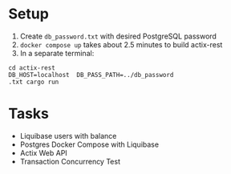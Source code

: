 # Setup
1. Create `db_password.txt` with desired PostgreSQL password
2. `docker compose up` takes about 2.5 minutes to build actix-rest
3. In a separate terminal:
```
cd actix-rest
DB_HOST=localhost  DB_PASS_PATH=../db_password
.txt cargo run
```

# Tasks
* Liquibase users with balance
* Postgres Docker Compose with Liquibase
* Actix Web API
* Transaction Concurrency Test

